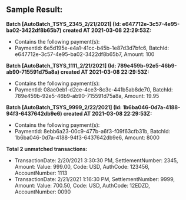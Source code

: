 ## Sample Result:

**Batch [AutoBatch_TSYS_2345_2/21/2021] (Id: e647712e-3c57-4e95-ba02-3422df8b65b7) created AT 2021-03-08 22:29:53Z:**
  - Contains the following payment(s):
  - PaymentId: 6e5d195e-e4a1-41cc-b45b-1e87d3d7bfc6, BatchId: e647712e-3c57-4e95-ba02-3422df8b65b7, Amount: 100

**Batch [AutoBatch_TSYS_1111_2/21/2021] (Id: 789e459b-92e5-46b9-ab90-715591d75a8a) created AT 2021-03-08 22:29:53Z:**
  - Contains the following payment(s):
  - PaymentId: 08ae0eb1-d2ce-4ce3-8c3c-441b5ab8de70, BatchId: 789e459b-92e5-46b9-ab90-715591d75a8a, Amount: 19.95

**Batch [AutoBatch_TSYS_9999_2/22/2021] (Id: 1b6ba046-0d7a-4188-94f3-6437642db9e6) created AT 2021-03-08 22:29:53Z:**
  - Contains the following payment(s):
  - PaymentId: 8ebb6a23-00c9-477b-a6f3-f09f63cfb31b, BatchId: 1b6ba046-0d7a-4188-94f3-6437642db9e6, Amount: 8000

**Total 2 unmatched transactions:**
  - TransactionDate: 2/20/2021 3:30:30 PM, SettlementNumber: 2345, Amount: Value: 999.00, Code: USD, AuthCode: 123456, AccountNumber: 1113
  - TransactionDate: 2/21/2021 1:16:30 PM, SettlementNumber: 9999, Amount: Value: 700.50, Code: USD, AuthCode: 12EDZD, AccountNumber: 0090
